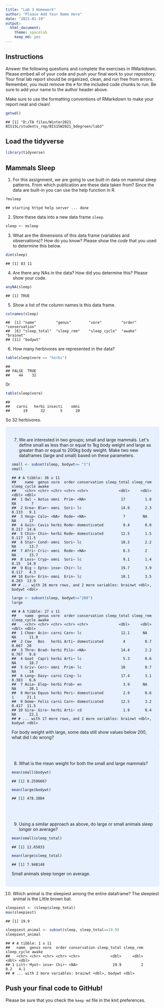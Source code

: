 ```yaml
---
title: "Lab 3 Homework"
author: "Please Add Your Name Here"
date: "2021-01-19"
output:
  html_document: 
    theme: spacelab
    keep_md: yes
---
```


## Instructions
Answer the following questions and complete the exercises in RMarkdown. Please embed all of your code and push your final work to your repository. Your final lab report should be organized, clean, and run free from errors. Remember, you must remove the `#` for the included code chunks to run. Be sure to add your name to the author header above.  

Make sure to use the formatting conventions of RMarkdown to make your report neat and clean!  

```r
getwd()
```

```
## [1] "D:/TA files/Winter2021 BIS15L/students_rep/BIS15W2021_bdegroen/lab3"
```


## Load the tidyverse

```r
library(tidyverse)
```

## Mammals Sleep
1. For this assignment, we are going to use built-in data on mammal sleep patterns. From which publication are these data taken from? Since the data are built-in you can use the help function in R.

```r
?msleep
```

```
## starting httpd help server ... done
```

2. Store these data into a new data frame `sleep`.

```r
sleep <- msleep
```

3. What are the dimensions of this data frame (variables and observations)? How do you know? Please show the *code* that you used to determine this below.  

```r
dim(sleep)
```

```
## [1] 83 11
```

4. Are there any NAs in the data? How did you determine this? Please show your code.  

```r
anyNA(sleep)
```

```
## [1] TRUE
```

5. Show a list of the column names is this data frame.

```r
colnames(sleep)
```

```
##  [1] "name"         "genus"        "vore"         "order"        "conservation"
##  [6] "sleep_total"  "sleep_rem"    "sleep_cycle"  "awake"        "brainwt"     
## [11] "bodywt"
```

6. How many herbivores are represented in the data?  

```r
table(sleep$vore == "herbi")
```

```
## 
## FALSE  TRUE 
##    44    32
```
0r

```r
table(sleep$vore)
```

```
## 
##   carni   herbi insecti    omni 
##      19      32       5      20
```
So 32 herbivores.

<style>
div.blue { background-color:#e6f0ff; border-radius: 5px; padding: 20px;}
</style>
<div class = "blue">


7. We are interested in two groups; small and large mammals. Let's define small as less than or equal to 1kg body weight and large as greater than or equal to 200kg body weight. Make two new dataframes (large and small) based on these parameters.

```r
small <- subset(sleep, bodywt<= "1")
small
```

```
## # A tibble: 36 x 11
##    name  genus vore  order conservation sleep_total sleep_rem sleep_cycle awake
##    <chr> <chr> <chr> <chr> <chr>              <dbl>     <dbl>       <dbl> <dbl>
##  1 Owl ~ Aotus omni  Prim~ <NA>                17         1.8      NA       7  
##  2 Grea~ Blar~ omni  Sori~ lc                  14.9       2.3       0.133   9.1
##  3 Vesp~ Calo~ <NA>  Rode~ <NA>                 7        NA        NA      17  
##  4 Guin~ Cavis herbi Rode~ domesticated         9.4       0.8       0.217  14.6
##  5 Chin~ Chin~ herbi Rode~ domesticated        12.5       1.5       0.117  11.5
##  6 Star~ Cond~ omni  Sori~ lc                  10.3       2.2      NA      13.7
##  7 Afri~ Cric~ omni  Rode~ <NA>                 8.3       2        NA      15.7
##  8 Less~ Cryp~ omni  Sori~ lc                   9.1       1.4       0.15   14.9
##  9 Big ~ Epte~ inse~ Chir~ lc                  19.7       3.9       0.117   4.3
## 10 Euro~ Erin~ omni  Erin~ lc                  10.1       3.5       0.283  13.9
## # ... with 26 more rows, and 2 more variables: brainwt <dbl>, bodywt <dbl>
```

```r
large <- subset(sleep, bodywt>="200")
large
```

```
## # A tibble: 27 x 11
##    name  genus vore  order conservation sleep_total sleep_rem sleep_cycle awake
##    <chr> <chr> <chr> <chr> <chr>              <dbl>     <dbl>       <dbl> <dbl>
##  1 Chee~ Acin~ carni Carn~ lc                  12.1      NA        NA      11.9
##  2 Cow   Bos   herbi Arti~ domesticated         4         0.7       0.667  20  
##  3 Thre~ Brad~ herbi Pilo~ <NA>                14.4       2.2       0.767   9.6
##  4 Goat  Capri herbi Arti~ lc                   5.3       0.6      NA      18.7
##  5 Griv~ Cerc~ omni  Prim~ lc                  10         0.7      NA      14  
##  6 Long~ Dasy~ carni Cing~ lc                  17.4       3.1       0.383   6.6
##  7 Asia~ Elep~ herbi Prob~ en                   3.9      NA        NA      20.1
##  8 Horse Equus herbi Peri~ domesticated         2.9       0.6       1      21.1
##  9 Dome~ Felis carni Carn~ domesticated        12.5       3.2       0.417  11.5
## 10 Gira~ Gira~ herbi Arti~ cd                   1.9       0.4      NA      22.1
## # ... with 17 more rows, and 2 more variables: brainwt <dbl>, bodywt <dbl>
```
For body weight with large, some data still show values below 200, what did I do wrong?

</div>

<style>
div.blue { background-color:#e6f0ff; border-radius: 5px; padding: 20px;}
</style>
<div class = "blue">


8. What is the mean weight for both the small and large mammals?

```r
mean(small$bodywt)
```

```
## [1] 0.2596667
```


```r
mean(large$bodywt)
```

```
## [1] 478.3804
```
</div>

<style>
div.blue { background-color:#e6f0ff; border-radius: 5px; padding: 20px;}
</style>
<div class = "blue">


9. Using a similar approach as above, do large or small animals sleep longer on average?  

```r
mean(small$sleep_total)
```

```
## [1] 12.65833
```


```r
mean(large$sleep_total)
```

```
## [1] 7.948148
```
Small animals sleep longer on average.

</div>


10. Which animal is the sleepiest among the entire dataframe?
The sleepiest animal is the Little brown bat.

```r
sleepiest <- (sleep$sleep_total)
max(sleepiest)
```

```
## [1] 19.9
```


```r
sleepiest_animal <- subset(sleep, sleep_total==19.9)
sleepiest_animal
```

```
## # A tibble: 1 x 11
##   name  genus vore  order conservation sleep_total sleep_rem sleep_cycle awake
##   <chr> <chr> <chr> <chr> <chr>              <dbl>     <dbl>       <dbl> <dbl>
## 1 Litt~ Myot~ inse~ Chir~ <NA>                19.9         2         0.2   4.1
## # ... with 2 more variables: brainwt <dbl>, bodywt <dbl>
```

## Push your final code to GitHub!
Please be sure that you check the `keep md` file in the knit preferences.   

